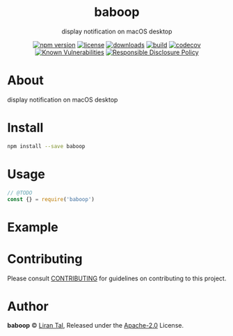 
<p align="center"><h1 align="center">
  baboop
</h1>

<p align="center">
  display notification on macOS desktop
</p>

<p align="center">
  <a href="https://www.npmjs.org/package/baboop"><img src="https://badgen.net/npm/v/baboop" alt="npm version"/></a>
  <a href="https://www.npmjs.org/package/baboop"><img src="https://badgen.net/npm/license/baboop" alt="license"/></a>
  <a href="https://www.npmjs.org/package/baboop"><img src="https://badgen.net/npm/dt/baboop" alt="downloads"/></a>
  <a href="https://github.com/lirantal/baboop/actions?workflow=CI"><img src="https://github.com/lirantal/baboop/workflows/CI/badge.svg" alt="build"/></a>
  <a href="https://codecov.io/gh/lirantal/baboop"><img src="https://badgen.net/codecov/c/github/lirantal/baboop" alt="codecov"/></a>
  <a href="https://snyk.io/test/github/lirantal/baboop"><img src="https://snyk.io/test/github/lirantal/baboop/badge.svg" alt="Known Vulnerabilities"/></a>
  <a href="./SECURITY.md"><img src="https://img.shields.io/badge/Security-Responsible%20Disclosure-yellow.svg" alt="Responsible Disclosure Policy" /></a>
</p>

# About

display notification on macOS desktop

# Install

```bash
npm install --save baboop
```

# Usage

```js
// @TODO
const {} = require('baboop')
```

# Example

<!-- TODO -->

# Contributing

Please consult [CONTRIBUTING](./CONTRIBUTING.md) for guidelines on contributing to this project.

# Author

**baboop** © [Liran Tal](https://github.com/lirantal), Released under the [Apache-2.0](./LICENSE) License.
